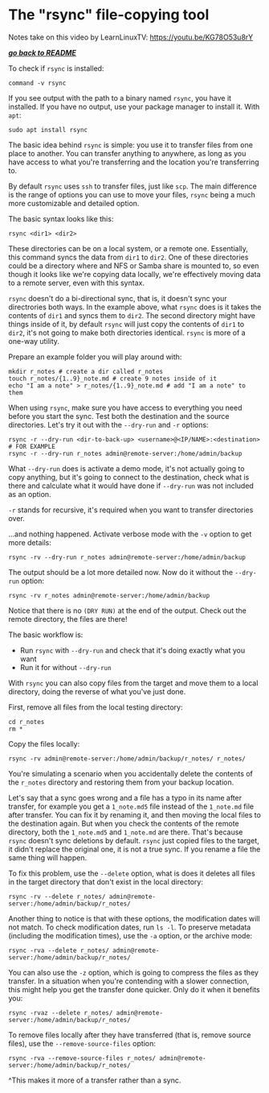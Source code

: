 # The "rsync" file-copying tool

Notes take on this video by LearnLinuxTV: https://youtu.be/KG78O53u8rY

[***go back to README***](README.md)  

To check if `rsync` is installed:

    command -v rsync

If you see output with the path to a binary named `rsync`, you have it
installed. If you have no output, use your package manager to install it. With
`apt`:

    sudo apt install rsync

The basic idea behind `rsync` is simple: you use it to transfer files from one
place to another. You can transfer anything to anywhere, as long as you have
access to what you're transferring and the location you're transferring to.

By default `rsync` uses `ssh` to transfer files, just like `scp`. The main
difference is the range of options you can use to move your files, `rsync`
being a much more customizable and detailed option.

The basic syntax looks like this:

```
rsync <dir1> <dir2>
```

These directories can be on a local system, or a remote one. Essentially, this
command syncs the data from `dir1` to `dir2`. One of these directories could
be a directory where and NFS or Samba share is mounted to, so even though it
looks like we're copying data locally, we're effectively moving data to a
remote server, even with this syntax.

`rsync` doesn't do a bi-directional sync, that is, it doesn't sync your
directrories both ways. In the example above, what `rsync` does is it takes the
contents of `dir1` and syncs them to `dir2`. The second directory might have
things inside of it, by default `rsync` will just copy the contents of `dir1`
to `dir2`, it's not going to make both directories identical. `rsync` is more
of a one-way utility.

Prepare an example folder you will play around with:

    mkdir r_notes # create a dir called r_notes
    touch r_notes/{1..9}_note.md # create 9 notes inside of it 
    echo "I am a note" > r_notes/{1..9}_note.md # add "I am a note" to them

When using `rsync`, make sure you have access to everything you need before you
start the sync. Test both the destination and the source directories. Let's try
it out with the `--dry-run` and `-r` options:

```
rsync -r --dry-run <dir-to-back-up> <username>@<IP/NAME>:<destination>
# FOR EXAMPLE
rsync -r --dry-run r_notes admin@remote-server:/home/admin/backup
```

What `--dry-run` does is activate a demo mode, it's not actually going to copy
anything, but it's going to connect to the destination, check what is there and
calculate what it would have done if `--dry-run` was not included as an option.

`-r` stands for recursive, it's required when you want to transfer directories
over.

...and nothing happened. Activate verbose mode with the `-v` option to get more
details:

```
rsync -rv --dry-run r_notes admin@remote-server:/home/admin/backup
```

The output should be a lot more detailed now. Now do it without the `--dry-run`
option:

```
rsync -rv r_notes admin@remote-server:/home/admin/backup
```

Notice that there is no `(DRY RUN)` at the end of the output. Check out the
remote directory, the files are there!

The basic workflow is:  

- Run `rsync` with `--dry-run` and check that it's doing exactly what you want
- Run it for without `--dry-run` 

With `rsync` you can also copy files from the target and move them to a local
directory, doing the reverse of what you've just done.

First, remove all files from the local testing directory:

```
cd r_notes
rm *
```

Copy the files locally:

```
rsync -rv admin@remote-server:/home/admin/backup/r_notes/ r_notes/
```

You're simulating a scenario when you accidentally delete the contents of the
`r_notes` directory and restoring them from your backup location.

Let's say that a sync goes wrong and a file has a typo in its name after
transfer, for example you get a `1_note.md5` file instead of the `1_note.md`
file after transfer. You can fix it by renaming it, and then moving the local
files to the destination again. But when you check the contents of the remote
directory, both the `1_note.md5` and `1_note.md` are there. That's because
`rsync` doesn't sync deletions by default. `rsync` just copied files to the
target, it didn't replace the original one, it is not a true sync. If you
rename a file the same thing will happen. 

To fix this problem, use the `--delete` option, what is does it deletes all
files in the target directory that don't exist in the local directory:

```
rsync -rv --delete r_notes/ admin@remote-server:/home/admin/backup/r_notes/ 
```

Another thing to notice is that with these options, the modification dates
will not match. To check modification dates, run `ls -l`. To preserve metadata
(including the modification times), use the `-a` option, or the archive mode:

```
rsync -rva --delete r_notes/ admin@remote-server:/home/admin/backup/r_notes/ 
```

You can also use the `-z` option, which is going to compress the files as they
transfer. In a situation when you're contending with a slower connection, this
might help you get the transfer done quicker. Only do it when it benefits you:

```
rsync -rvaz --delete r_notes/ admin@remote-server:/home/admin/backup/r_notes/ 
```

To remove files locally after they have transferred (that is, remove source
files), use the `--remove-source-files` option:

```
rsync -rva --remove-source-files r_notes/ admin@remote-server:/home/admin/backup/r_notes/ 
```

^This makes it more of a transfer rather than a sync.
